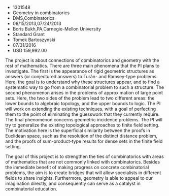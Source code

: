 
* 1301548
* Geometry in combinatorics
* DMS,Combinatorics
* 08/15/2013,07/24/2013
* Boris Bukh,PA,Carnegie-Mellon University
* Standard Grant
* Tomek Bartoszynski
* 07/31/2016
* USD 159,992.00

The project is about connections of combinatorics and geometry with the rest of
mathematics. There are three main phenomena that the PI plans to investigate.
The first is the appearance of rigid geometric structures as answers (or
conjectured answers) to Turán- and Ramsey-type problems. Here, the goal is to
understand why these structures appear, and to find a systematic way to go from
a combinatorial problem to such a structure. The second phenomenon arises in the
problems of approximation of large point sets. Here, the two sides of the
problem lead to two different areas: the lower bounds to algebraic topology, and
the upper bounds to logic. The PI will work on extending the existing
techniques, with a goal of perfecting them to the point of eliminating the
guesswork that they currently require. The final phenomenon concerns geometric
incidence problems. The PI will try to generalize the existing topological
approaches to finite field setting. The motivation here is the superficial
similarity between the proofs in Euclidean space, such as the resolution of the
distinct distance problem, and the proofs of sum-product-type results for dense
sets in the finite field setting.

The goal of this project is to strengthen the ties of combinatorics with areas
of mathematics that are not commonly linked with combinatorics. Besides the
immediate benefit of making progress on concrete combinatorial problems, the aim
is to create bridges that will allow specialists in different fields to share
insights. Furthermore, geometry is able to appeal to our imagination directly,
and consequently can serve as a catalyst in combinatorial education.
